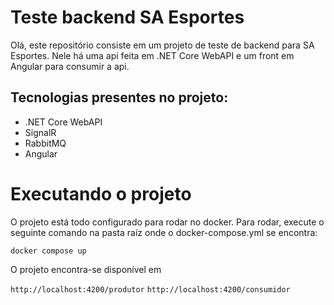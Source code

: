 # Teste backend SA Esportes

Olá, este repositório consiste em um projeto de teste de backend para SA Esportes. Nele há uma api feita em .NET Core WebAPI e um front em Angular para consumir a api. 

## Tecnologias presentes no projeto:
* .NET Core WebAPI
* SignalR
* RabbitMQ
* Angular


# Executando o projeto
O projeto está todo configurado para rodar no docker. Para rodar, execute o seguinte comando na pasta raíz onde o docker-compose.yml se encontra:

``docker compose up``

O projeto encontra-se disponível em 

``http://localhost:4200/produtor``
``http://localhost:4200/consumidor``